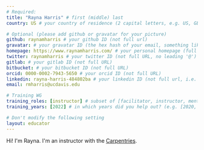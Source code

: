 ```yaml
---
# Required:
title: "Rayna Harris" # first (middle) last
country: US # your country of residence (2 capital letters, e.g. US, GB, DE)

# Optional (please add github or gravatar for your picture)
github: raynamharris # your github ID (not full url)
gravatar: # your gravatar ID (the hex hash of your email, something like 123ef...123)
homepage: https://www.raynamharris.com/ # your personal homepage (full url)
twitter: raynamharris # your twitter ID (not full URL, no leading '@')
gitlab: # your gitlab ID (not full URL)
bitbucket: # your bitbucket ID (not full URL)
orcid: 0000-0002-7943-5650 # your orcid ID (not full URL)
linkedin: rayna-harris-484802ba # your linkedin ID (not full url, i.e. the last bit of the url to your profile)
email: rmharris@ucdavis.edu

# Training WG
training_roles: [instructor] # subset of [facilitator, instructor, mentor], can stay empty ([])
training_years: [2022] # in which years did you help out? (e.g. [2020, 2019])

# Don't modify the following setting
layout: educator
---
```


Hi! I'm Rayna. I'm an instructor with the
[Carpentries](https://carpentries.org/).

